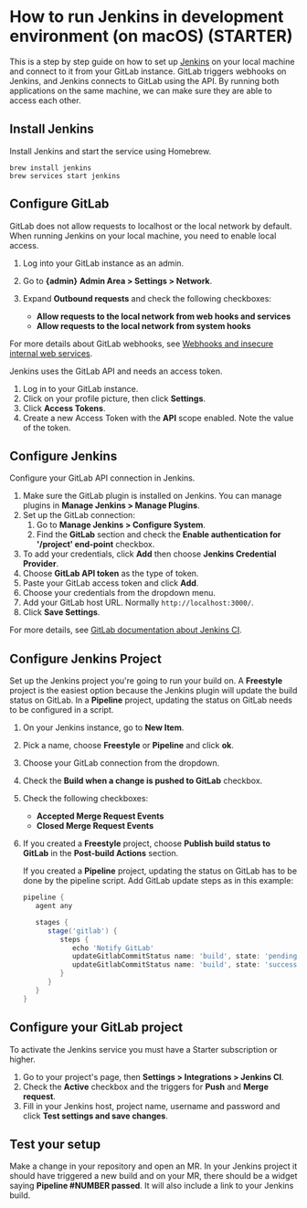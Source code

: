 # How to run Jenkins in development environment (on macOS) **(STARTER)**

This is a step by step guide on how to set up [Jenkins](https://www.jenkins.io/) on your local machine and connect to it from your GitLab instance. GitLab triggers webhooks on Jenkins, and Jenkins connects to GitLab using the API. By running both applications on the same machine, we can make sure they are able to access each other.

## Install Jenkins

Install Jenkins and start the service using Homebrew.

```shell
brew install jenkins
brew services start jenkins
```

## Configure GitLab

GitLab does not allow requests to localhost or the local network by default. When running Jenkins on your local machine, you need to enable local access.

1. Log into your GitLab instance as an admin.
1. Go to **{admin}** **Admin Area > Settings > Network**.
1. Expand **Outbound requests** and check the following checkboxes:

   - **Allow requests to the local network from web hooks and services**
   - **Allow requests to the local network from system hooks**

  For more details about GitLab webhooks, see [Webhooks and insecure internal web services](../../security/webhooks.md).

Jenkins uses the GitLab API and needs an access token.

1. Log in to your GitLab instance.
1. Click on your profile picture, then click **Settings**.
1. Click **Access Tokens**.
1. Create a new Access Token with the **API** scope enabled. Note the value of the token.

## Configure Jenkins

Configure your GitLab API connection in Jenkins.

1. Make sure the GitLab plugin is installed on Jenkins. You can manage plugins in **Manage Jenkins > Manage Plugins**.
1. Set up the GitLab connection:
   1. Go to **Manage Jenkins > Configure System**.
   1. Find the **GitLab** section and check the **Enable authentication for '/project' end-point** checkbox.
1. To add your credentials, click **Add** then choose **Jenkins Credential Provider**.
1. Choose **GitLab API token** as the type of token.
1. Paste your GitLab access token and click **Add**.
1. Choose your credentials from the dropdown menu.
1. Add your GitLab host URL. Normally `http://localhost:3000/`.
1. Click **Save Settings**.

For more details, see [GitLab documentation about Jenkins CI](../../integration/jenkins.md).

## Configure Jenkins Project

Set up the Jenkins project you're going to run your build on. A **Freestyle** project is the easiest option because the Jenkins plugin will update the build status on GitLab. In a **Pipeline** project, updating the status on GitLab needs to be configured in a script.

1. On your Jenkins instance, go to **New Item**.
1. Pick a name, choose **Freestyle** or **Pipeline** and click **ok**.
1. Choose your GitLab connection from the dropdown.
1. Check the **Build when a change is pushed to GitLab** checkbox.
1. Check the following checkboxes:

   - **Accepted Merge Request Events**
   - **Closed Merge Request Events**

1. If you created a **Freestyle** project, choose **Publish build status to GitLab** in the **Post-build Actions** section.

   If you created a **Pipeline** project, updating the status on GitLab has to be done by the pipeline script. Add GitLab update steps as in this example:

   ```groovy
   pipeline {
      agent any

      stages {
         stage('gitlab') {
            steps {
               echo 'Notify GitLab'
               updateGitlabCommitStatus name: 'build', state: 'pending'
               updateGitlabCommitStatus name: 'build', state: 'success'
            }
         }
      }
   }
   ```

## Configure your GitLab project

To activate the Jenkins service you must have a Starter subscription or higher.

1. Go to your project's page, then **Settings > Integrations > Jenkins CI**.
1. Check the **Active** checkbox and the triggers for **Push** and **Merge request**.
1. Fill in your Jenkins host, project name, username and password and click **Test settings and save changes**.

## Test your setup

Make a change in your repository and open an MR. In your Jenkins project it should have triggered a new build and on your MR, there should be a widget saying **Pipeline #NUMBER passed**. It will also include a link to your Jenkins build.
